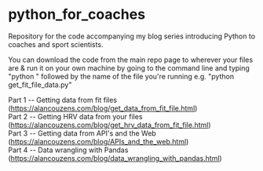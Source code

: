 # python_for_coaches

Repository for the code accompanying my blog series introducing Python to coaches and sport scientists.

You can download the code from the main repo page to wherever your files are & run it on your own machine by going to the command line and typing "python " followed by the name of the file you're running e.g. "python get_fit_file_data.py"

Part 1 -- Getting data from fit files (https://alancouzens.com/blog/get_data_from_fit_file.html)               
Part 2 -- Getting HRV data from your files (https://alancouzens.com/blog/get_hrv_data_from_fit_file.html)        
Part 3 -- Getting data from API's and the Web (https://alancouzens.com/blog/APIs_and_the_web.html)          
Part 4 -- Data wrangling with Pandas (https://alancouzens.com/blog/data_wrangling_with_pandas.html)    
